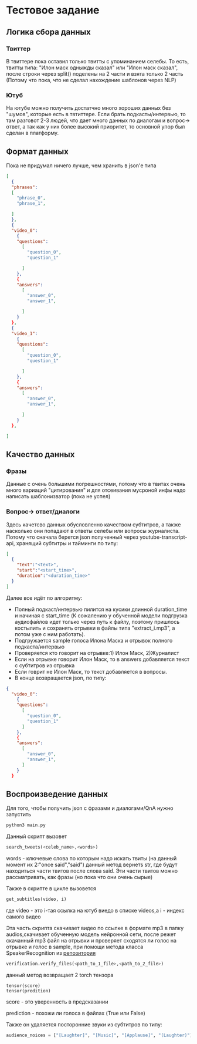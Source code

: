 # Тестовое задание

## Логика сбора данных
### Твиттер
В твиттере пока оставил только твитты с упоминанием селебы. То есть, твитты типа: "Илон маск одныжды сказал" или "Илон маск сказал", после строки через split() поделены на 2 части и взята только 2 часть (Потому что пока, что не сделал нахождение шаблонов через NLP)

### Ютуб
На ютубе можно получить достатчно много хороших данных без "шумов", которые есть в твтиттере. Если брать подкасты/интервью, то там разговот 2-3 людей, что дает много данных по диалогам и вопрос-> ответ, а так как у них более высокий приоритет, то основной упор был сделан в платформу.


## Формат данных
Пока не придумал ничего лучше, чем хранить в json'e типа
```json
[
  {
  "phrases":
  [
    "phrase_0",
    "phrase_1",

  ]
  },
  {
  "video_0":
    {
    "questions":
      [
        "question_0",
        "question_1"

      ]
    },
    {
    "answers":
      [
        "answer_0",
        "answer_1",

      ]
    }
  },
  {
  "video_1":
    {
    "questions":
      [
        "question_0",
        "question_1"

      ]
    },
    {
    "answers":
      [
        "answer_0",
        "answer_1",

      ]
    }
  },

]
```
## Качество данных
### Фразы
Данные с очень большими погрешностями, потому что в твитах очень много вариаций "цитирования" и для отсеивания мусроной инфы надо написать шаблонизватор (пока не успел)

### Вопрос-> ответ/диалоги
Здесь качетсво данных обусловленно качеством субтитров, а также насколько они попадают в ответы селебы или вопросы журналиста.
Потому что сначала берется json полученный через youtube-transcript-api, хранящий субтитры и тайминги по типу:
```json
[
  {
    "text":"<text>",
    "start":"<start_time>",
    "duration":"<duration_time>"
  }
]
```
Далее все идёт по алгоритму:
- Полный подкаст/интервью пилится на кусики длинной duration_time и начиная с start_time (К сожалению у обученной модели подгрузка аудиофайлов идет только через путь к файлу, поэтому пришлось костылить и сохранять отрывки в файлы типа "extract_i.mp3", а потом уже с ним работать).
- Подгружается sample голоса Илона Маска и отрывок полного подкаста/интервью
- Проверяется кто говорит на отрывке:1) Илон Маск, 2)Журналист
- Если на отрывке говорит Илон Маск, то в answers добавляется текст с субтитров из отрывка
- Если говрит не Илон Маск, то текст добавляется в вопросы.
- В конце возвращается json, по типу:
```json
{
  "video_0":
    {
    "questions":
      [
        "question_0",
        "question_1"
      ]
    },
    {
    "answers":
      [
        "answer_0",
        "answer_1",
      ]
    }
  }
```

## Воспроизведение данных
Для того, чтобы получить json с фразами и диалогами/QnA 
нужно запустить 
```bash
python3 main.py
```
Данный скрипт вызовет
```python
search_tweets(<celeb_name>,<words>)
```
words - ключевые слова по которым надо искать твиты (на данный момент их 2:"once said","said")
данный метод вернетs str, где будут находиться части твитов после слова said. Эти части твитов можно рассматривать, как фразы (но пока что они очень сырые)

Также в скрипте в цикле вызовется 
```python
get_subtitles(video, i)
```
где video - это i-тая ссылка на ютуб виедо в списке videos,а i - индекс самого видео

Эта часть скрипта скачивает видео по ссылке в формате mp3 в папку audios,скачивает обученную модель нейронной сети, после режет скачанный mp3 файл на отрывки и проверяет сходятся ли голос на отрывке и голос в sample, при помощи метода класса SpeakerRecognition из [репозитория](https://github.com/speechbrain/speechbrain)
```python
verification.verify_files(<path_to_1_file>,<path_to_2_file>)
```
данный метод возвращает 2 torch тензора
```
tensor(score)
tensor(predition)
```
score - это уверенность в предсказании

prediction - похожи ли голоса в файлах  (True или False)

Также он удаляется посторонние звуки из субтитров по типу:
```python
audience_noices = ["[Laughter]", "[Music]", "[Applause]", "(Laughter)"]
```
